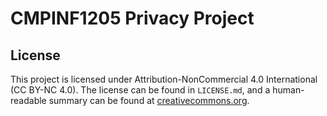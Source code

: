 # CMPINF1205 Privacy Project  
## License  
This project is licensed under Attribution-NonCommercial 4.0 International (CC BY-NC 4.0). The license can be found in `LICENSE.md`, and a human-readable summary can be found at [creativecommons.org](https://creativecommons.org/licenses/by-nc/4.0/).
